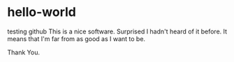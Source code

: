 # hello-world
testing github
This is a nice software. Surprised I hadn't heard of it before.
It means that I'm far from as good as I want to be.

Thank You.

